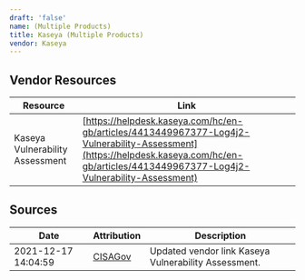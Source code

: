 ```yaml
---
draft: 'false'
name: (Multiple Products)
title: Kaseya (Multiple Products)
vendor: Kaseya
---
```


## Vendor Resources
| Resource | Link |
| --- | --- |
| Kaseya Vulnerability Assessment | [https://helpdesk.kaseya.com/hc/en-gb/articles/4413449967377-Log4j2-Vulnerability-Assessment](https://helpdesk.kaseya.com/hc/en-gb/articles/4413449967377-Log4j2-Vulnerability-Assessment) |



## Sources
| Date | Attribution | Description |
| --- | --- | --- |
| 2021-12-17 14:04:59 | [CISAGov](https://raw.githubusercontent.com/cisagov/log4j-affected-db/develop/README.md) | Updated vendor link Kaseya Vulnerability Assessment.  |
